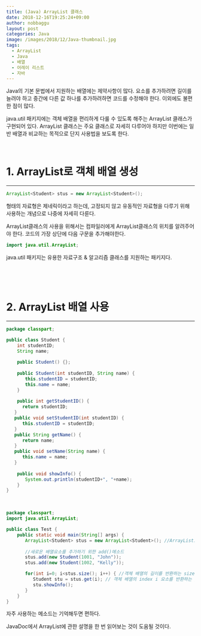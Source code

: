 ```yaml
---
title: (Java) ArrayList 클래스
date: 2018-12-16T19:25:24+09:00
author: nobbaggu
layout: post
categories: Java
image: /images/2018/12/Java-thumbnail.jpg
tags:
  - ArrayList
  - Java
  - 배열
  - 어레이 리스트
  - 자바
---
```

Java의 기본 문법에서 지원하는 배열에는 제약사항이 많다. 요소를 추가하려면 길이를 늘려야 하고 중간에 다른 값 하나를 추가하려하면 코드를 수정해야 한다. 이외에도 불편한 점이 많다.

java.util 패키지에는 객체 배열을 편리하게 다룰 수 있도록 해주는 ArrayList 클래스가 구현되어 있다. ArrayList 클래스는 주요 클래스로 자세히 다루어야 하지만 이번에는 일반 배열과 비교하는 목적으로 단지 사용법을 보도록 한다.

&nbsp;

# 1. ArrayList로 객체 배열 생성

* * *

~~~ java
ArrayList<Student> stus = new ArrayList<Student>();
~~~

<E> 형태의 자료형은 제네릭이라고 하는데, 고정되지 않고 유동적인 자료형을 다루기 위해 사용하는 개념으로 나중에 자세히 다룬다.

ArrayList클래스의 사용을 위해서는 컴파일러에게 ArrayList클래스의 위치를 알려주어야 한다. 코드의 가장 상단에 다음 구문을 추가해야한다.

~~~ java
import java.util.ArrayList;
~~~

java.util 패키지는 유용한 자료구조 & 알고리즘 클래스를 지원하는 패키지다.

&nbsp;

&nbsp;

# 2. ArrayList 배열 사용

* * *

~~~ java
package classpart;

public class Student {
    int studentID;
    String name;
    
    public Student() {};
    
    public Student(int studentID, String name) {
       this.studentID = studentID;
       this.name = name;
    }
   
    public int getStudentID() {
      return studentID;
   }
   public void setStudentID(int studentID) {
      this.studentID = studentID;
   }
   public String getName() {
      return name;
   }
   public void setName(String name) {
      this.name = name;
   }
    
    public void showInfo() {
       System.out.println(studentID+", "+name);
    }
}
~~~

&nbsp;

~~~ java
package classpart;
import java.util.ArrayList;

public class Test {
    public static void main(String[] args) {
       ArrayList<Student> stus = new ArrayList<Student>(); //ArrayList로 Studet타입 객체 생성하고 stus 참조변수가 참조
       
       //새로운 배열요소를 추가하기 위한 add()메소드
       stus.add(new Student(1001, "John"));
       stus.add(new Student(1002, "Kelly"));

       for(int i=0; i<stus.size(); i++) { //객체 배열의 길이를 반환하는 size() 메소드
          Student stu = stus.get(i); // 객체 배열의 index i 요소를 반환하는 get() 메소드
          stu.showInfo();
       }
    }
}
~~~

자주 사용하는 메소드는 기억해두면 편하다.

JavaDoc에서 ArrayList에 관한 설명을 한 번 읽어보는 것이 도움될 것이다.